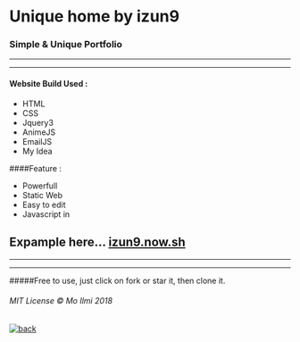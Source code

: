# Unique home by izun9 


### Simple & Unique Portfolio


------------


------------


#### Website Build Used :
- HTML
- CSS
- Jquery3
- AnimeJS
- EmailJS
- My Idea

####Feature :
- Powerfull 
- Static Web
- Easy to edit
- Javascript in


## Expample here...   [izun9.now.sh](https://izun9.now.sh "izun9.now.sh")

------------


------------


#####Free to use, just click on fork or star it, then clone it. 

###### MIT License  &copy; Mo Ilmi 2018
[![back](https://izun9.now.sh/ass/bali.png "back")](https://izun9.now.sh/ass/bali.png "back")
